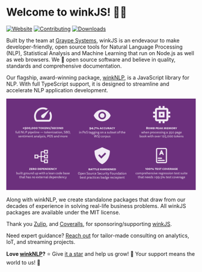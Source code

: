 # Welcome to winkJS! 👋🏼
[![Website](https://img.shields.io/static/v1?label=Website&message=winkjs.org&color=yellow)](https://winkjs.org/)
[![Contributing](https://img.shields.io/static/v1?label=Contributing&message=guide&color=green)](https://github.com/winkjs/wink-nlp/blob/master/CONTRIBUTING.md)
[![Downloads](https://img.shields.io/static/v1?label=Downloads&message=~6M/Year&color=blue)](https://api.npmjs.org/downloads/point/last-year/wink-nlp,wink-helpers,wink-jaro-distance,wink-distance,wink-bm25-text-search,wink-regression-tree,wink-porter2-stemmer,wink-sentiment,wink-naive-bayes-text-classifier,wink-tokenizer,wink-nlp-utils,wink-statistics,wink-pos-tagger,wink-lexicon,wink-lemmatizer,wink-ner,wink-perceptron)

Built by the team at [Graype Systems](https://graype.in), winkJS is an endevaour to make developer-friendly, open source tools for Natural Language Processing (NLP), Statistical Analysis and Machine Learning that run on Node.js as well as web browsers. We 💜 open source software and believe in quality, standards and comprehensive documentation.

Our flagship, award-winning package, [winkNLP](https://github.com/winkjs/wink-nlp), is a JavaScript library for NLP. With full TypeScript support, it is designed to streamline and accelerate NLP application development. 

![WinkNLP Features](/profile/images/winkjs-profile_features.png)

Along with winkNLP, we create standalone packages that draw from our decades of experience in solving real-life business problems. All winkJS packages are available under the MIT license.

Thank you [Zulip](https://zulip.com/), and [Coveralls](https://coveralls.io/), for sponsoring/supporting [winkJS](https://winkjs.org/).

Need expert guidance? [Reach out](mailto:wink@graype.in) for tailor-made consulting on analytics, IoT, and streaming projects.

**Love [winkNLP](https://github.com/winkjs/wink-nlp)?** ⭐️ Give [it a star](https://github.com/winkjs/wink-nlp) and help us grow! 🚀 Your support means the world to us! 🙏

